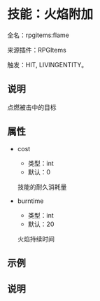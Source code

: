 # 技能：火焰附加

<!-- 本文件是通过游戏内 `/rpgitem gen-wiki` 命令生成的。 -->
<!-- 请只在对应的 "beginCustomXXXX" 与 "endCustomXXXX" 间编辑。  -->
<!-- 如果您想修改技能或其属性的描述， -->
<!-- 请修改 "resources/lang/zh_CN.yml" 中对应的项。 -->

全名：rpgitems:flame

来源插件：RPGItems

触发：HIT, LIVINGENTITY。

<!-- beginCustomHeader -->
<!-- endCustomHeader -->

## 说明

点燃被击中的目标
<!-- beginCustomDescription -->
<!-- endCustomDescription -->

## 属性

* cost

  * 类型：int
  * 默认：0

  技能的耐久消耗量

* burntime

  * 类型：int
  * 默认：20

  火焰持续时间


<!-- beginCustomProperties -->
<!-- endCustomProperties -->

## 示例

<!-- beginCustomExample -->
<!-- endCustomExample -->

## 说明

<!-- beginCustomNote -->
<!-- endCustomNote -->